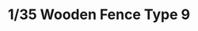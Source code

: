 ---
layout: product
title: "1/35 Wooden Fence Type 9"
price: "700" 
desc: "Drvena ogradica"
img_path: "/assets/img/PL3-009.webp"
brand: "ModelScene"
available: false
special_offer: false
new: false
soon: false
cat: "080000"
subcat: "080300"
subsubcat: "0N/A"
sifra: "PL3-009"
popular: false
spec: false
---
